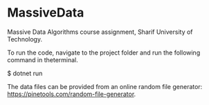 # MassiveData
Massive Data Algorithms course assignment, Sharif University of Technology.

To run the code, navigate to the project folder and run the following command in theterminal.

$ dotnet run


The data files can be provided from an online random file generator: https://pinetools.com/random-file-generator.
